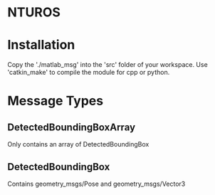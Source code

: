 # NTUROS

# Installation
Copy the './matlab_msg' into the 'src' folder of your workspace.
Use 'catkin_make' to compile the module for cpp or python.

# Message Types
## DetectedBoundingBoxArray
Only contains an array of DetectedBoundingBox
## DetectedBoundingBox
Contains geometry_msgs/Pose and geometry_msgs/Vector3
